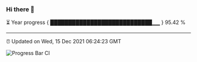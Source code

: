 ### Hi there 👋

⏳ Year progress { ████████████████████████████▁▁ } 95.42 %

---

⏰ Updated on Wed, 15 Dec 2021 06:24:23 GMT

![Progress Bar CI](https://github.com/ZhaoGui/ZhaoGui/workflows/Progress%20Bar%20CI/badge.svg)
